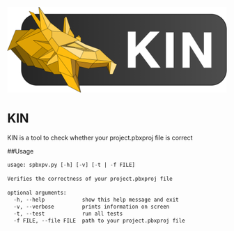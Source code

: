 ![logo][logo]

# KIN

KIN is a tool to check whether your project.pbxproj file is correct

##Usage

```
usage: spbxpv.py [-h] [-v] [-t | -f FILE]

Verifies the correctness of your project.pbxproj file

optional arguments:
  -h, --help            show this help message and exit
  -v, --verbose         prints information on screen
  -t, --test            run all tests
  -f FILE, --file FILE  path to your project.pbxproj file
```


[logo]: art/logo.png